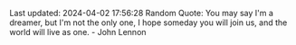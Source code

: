 Last updated: 2024-04-02 17:56:28
Random Quote: You may say I'm a dreamer, but I'm not the only one, I hope someday you will join us, and the world will live as one. - John Lennon